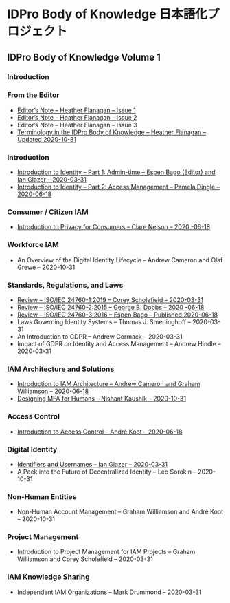 # IDPro Body of Knowledge 日本語化プロジェクト

## IDPro Body of Knowledge Volume 1

### Introduction



### From the Editor
* [Editor’s Note – Heather Flanagan – Issue 1](./editors_note_issue_1.md)
* [Editor’s Note – Heather Flanagan – Issue 2](./editors_note_issue_2.md)
* Editor’s Note – Heather Flanagan – Issue 3
* [Terminology in the IDPro Body of Knowledge – Heather Flanagan – Updated 2020-10-31](./Terminology_in_the_IDPro_Body_of_Knowledge.md)

### Introduction
* [Introduction to Identity – Part 1: Admin-time – Espen Bago (Editor) and Ian Glazer – 2020-03-31](./Introduction_to_Identity_-_Part_1_Admin-time.md)
* [Introduction to Identity – Part 2: Access Management – Pamela Dingle – 2020-06-18](./Introduction_to_Identity_-_Part_2_Access_Management_result.md)

### Consumer / Citizen IAM
* [Introduction to Privacy for Consumers – Clare Nelson – 2020 -06-18](./introduction_to_privacy_and_compliance_for_consumers.md)

### Workforce IAM
* An Overview of the Digital Identity Lifecycle – Andrew Cameron and Olaf Grewe – 2020-10-31

### Standards, Regulations, and Laws
* [Review – ISO/IEC 24760-1:2019 – Corey Scholefield – 2020-03-31](./Review–ISO_IEC24760-1_2019.md)
* [Review – ISO/IEC 24760-2:2015 – George B. Dobbs – 2020 -06-18](./Review–ISO_IEC24760-2_2015.md)
* [Review – ISO/IEC 24760-3:2016 – Espen Bago – Published 2020-06-18](./Review–ISO_IEC24760-3_2016.md)
* Laws Governing Identity Systems – Thomas J. Smedinghoff – 2020-03-31
* An Introduction to GDPR – Andrew Cormack – 2020-03-31
* Impact of GDPR on Identity and Access Management – Andrew Hindle – 2020-03-31

### IAM Architecture and Solutions
* [Introduction to IAM Architecture – Andrew Cameron and Graham Williamson – 2020-06-18](./Introduction_to_IAM_Architecture_2020-06-18_ja.md)
* [Designing MFA for Humans – Nishant Kaushik – 2020-10-31](./Designing_MFA_for_Humans.md)

### Access Control
* [Introduction to Access Control – André Koot – 2020-06-18](./Introduction_to_Access_Control.md)

### Digital Identity
* [Identifiers and Usernames – Ian Glazer – 2020-03-31](./Identifiers_and_Usernames_–_Ian_Glazer_–_2020-03-31_ja.md)
* A Peek into the Future of Decentralized Identity – Leo Sorokin – 2020-10-31

### Non-Human Entities
* Non-Human Account Management – Graham Williamson and André Koot – 2020-10-31

### Project Management
* Introduction to Project Management for IAM Projects – Graham Williamson and Corey Scholefield – 2020-03-31

### IAM Knowledge Sharing
* Independent IAM Organizations – Mark Drummond – 2020-03-31

